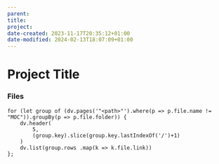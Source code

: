 ```yaml
---
parent: 
title: 
project: 
date-created: 2023-11-17T20:35:12+01:00
date-modified: 2024-02-13T18:07:09+01:00
---
```


# Project Title

### Files

```dataviewjs
for (let group of (dv.pages('"<path>"').where(p => p.file.name != "MOC")).groupBy(p => p.file.folder)) {
	dv.header(
		5, 
		(group.key).slice(group.key.lastIndexOf('/')+1)
	)
	dv.list(group.rows .map(k => k.file.link))
};
```
